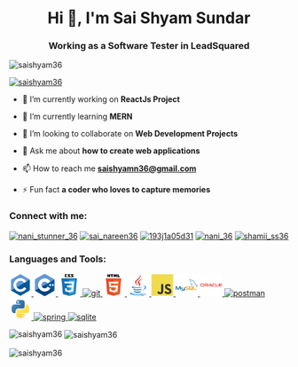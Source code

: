 <h1 align="center">Hi 👋, I'm Sai Shyam Sundar</h1>
<h3 align="center">Working as a Software Tester in LeadSquared</h3>

<p align="left"> <img src="https://komarev.com/ghpvc/?username=saishyam36&label=Profile%20views&color=0e75b6&style=flat" alt="saishyam36" /> </p>

<p align="left"> <a href="https://github.com/ryo-ma/github-profile-trophy"><img src="https://github-profile-trophy.vercel.app/?username=saishyam36" alt="saishyam36" /></a> </p>

- 🔭 I’m currently working on **ReactJs Project**

- 🌱 I’m currently learning **MERN**

- 👯 I’m looking to collaborate on **Web Development Projects**

- 💬 Ask me about **how to create web applications**

- 📫 How to reach me **saishyamn36@gmail.com**

- ⚡ Fun fact **a coder who loves to capture memories**

<h3 align="left">Connect with me:</h3>
<p align="left">
<a href="https://instagram.com/nani_stunner_36" target="blank"><img align="center" src="https://raw.githubusercontent.com/rahuldkjain/github-profile-readme-generator/master/src/images/icons/Social/instagram.svg" alt="nani_stunner_36" height="30" width="40" /></a>
<a href="https://www.codechef.com/users/sai_nareen36" target="blank"><img align="center" src="https://cdn.jsdelivr.net/npm/simple-icons@3.1.0/icons/codechef.svg" alt="sai_nareen36" height="30" width="40" /></a>
<a href="https://www.hackerrank.com/193j1a05d31" target="blank"><img align="center" src="https://raw.githubusercontent.com/rahuldkjain/github-profile-readme-generator/master/src/images/icons/Social/hackerrank.svg" alt="193j1a05d31" height="30" width="40" /></a>
<a href="https://codeforces.com/profile/nani_36" target="blank"><img align="center" src="https://raw.githubusercontent.com/rahuldkjain/github-profile-readme-generator/master/src/images/icons/Social/codeforces.svg" alt="nani_36" height="30" width="40" /></a>
<a href="https://www.leetcode.com/shamii_ss36" target="blank"><img align="center" src="https://raw.githubusercontent.com/rahuldkjain/github-profile-readme-generator/master/src/images/icons/Social/leet-code.svg" alt="shamii_ss36" height="30" width="40" /></a>
</p>

<h3 align="left">Languages and Tools:</h3>
<p align="left"> <a href="https://www.cprogramming.com/" target="_blank" rel="noreferrer"> <img src="https://raw.githubusercontent.com/devicons/devicon/master/icons/c/c-original.svg" alt="c" width="40" height="40"/> </a> <a href="https://www.w3schools.com/cpp/" target="_blank" rel="noreferrer"> <img src="https://raw.githubusercontent.com/devicons/devicon/master/icons/cplusplus/cplusplus-original.svg" alt="cplusplus" width="40" height="40"/> </a> <a href="https://www.w3schools.com/css/" target="_blank" rel="noreferrer"> <img src="https://raw.githubusercontent.com/devicons/devicon/master/icons/css3/css3-original-wordmark.svg" alt="css3" width="40" height="40"/> </a> <a href="https://git-scm.com/" target="_blank" rel="noreferrer"> <img src="https://www.vectorlogo.zone/logos/git-scm/git-scm-icon.svg" alt="git" width="40" height="40"/> </a> <a href="https://www.w3.org/html/" target="_blank" rel="noreferrer"> <img src="https://raw.githubusercontent.com/devicons/devicon/master/icons/html5/html5-original-wordmark.svg" alt="html5" width="40" height="40"/> </a> <a href="https://www.java.com" target="_blank" rel="noreferrer"> <img src="https://raw.githubusercontent.com/devicons/devicon/master/icons/java/java-original.svg" alt="java" width="40" height="40"/> </a> <a href="https://developer.mozilla.org/en-US/docs/Web/JavaScript" target="_blank" rel="noreferrer"> <img src="https://raw.githubusercontent.com/devicons/devicon/master/icons/javascript/javascript-original.svg" alt="javascript" width="40" height="40"/> </a> <a href="https://www.mysql.com/" target="_blank" rel="noreferrer"> <img src="https://raw.githubusercontent.com/devicons/devicon/master/icons/mysql/mysql-original-wordmark.svg" alt="mysql" width="40" height="40"/> </a> <a href="https://www.oracle.com/" target="_blank" rel="noreferrer"> <img src="https://raw.githubusercontent.com/devicons/devicon/master/icons/oracle/oracle-original.svg" alt="oracle" width="40" height="40"/> </a> <a href="https://postman.com" target="_blank" rel="noreferrer"> <img src="https://www.vectorlogo.zone/logos/getpostman/getpostman-icon.svg" alt="postman" width="40" height="40"/> </a> <a href="https://www.python.org" target="_blank" rel="noreferrer"> <img src="https://raw.githubusercontent.com/devicons/devicon/master/icons/python/python-original.svg" alt="python" width="40" height="40"/> </a> <a href="https://spring.io/" target="_blank" rel="noreferrer"> <img src="https://www.vectorlogo.zone/logos/springio/springio-icon.svg" alt="spring" width="40" height="40"/> </a> <a href="https://www.sqlite.org/" target="_blank" rel="noreferrer"> <img src="https://www.vectorlogo.zone/logos/sqlite/sqlite-icon.svg" alt="sqlite" width="40" height="40"/> </a> </p>

<p><img align="left" src="https://github-readme-stats.vercel.app/api/top-langs?username=saishyam36&show_icons=true&locale=en&layout=compact" alt="saishyam36" /></p>

<p>&nbsp;<img align="center" src="https://github-readme-stats.vercel.app/api?username=saishyam36&show_icons=true&locale=en" alt="saishyam36" /></p>

<p><img align="center" src="https://github-readme-streak-stats.herokuapp.com/?user=saishyam36&" alt="saishyam36" /></p>
